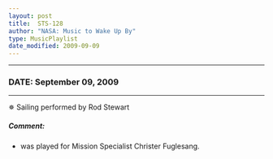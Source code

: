 ```yaml
---
layout: post
title:  STS-128
author: "NASA: Music to Wake Up By"
type: MusicPlaylist
date_modified: 2009-09-09
---
```


----
### DATE: September 09, 2009
----
✵ Sailing performed by Rod Stewart

##### Comment:
* was played for Mission Specialist Christer Fuglesang.
